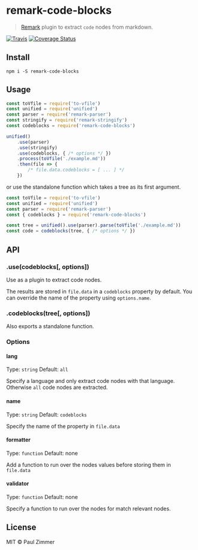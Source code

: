 # remark-code-blocks

> [Remark](https://github.com/syntax-tree/remark) plugin to extract `code` nodes from markdown.

[![Travis](https://img.shields.io/travis/mrzmmr/remark-code-blocks.svg)](https://travis-ci.org/mrzmmr/remark-code-blocks)
[![Coverage
Status](https://coveralls.io/repos/github/mrzmmr/remark-code-blocks/badge.svg?branch=master)](https://coveralls.io/github/mrzmmr/remark-code-blocks?branch=master)

## Install

```
npm i -S remark-code-blocks
```

## Usage

```js
const toVfile = require('to-vfile')
const unified = require('unified')
const parser = require('remark-parser')
const stringify = require('remark-stringify')
const codeblocks = require('remark-code-blocks')

unified()
    .use(parser)
    .use(stringify)
    .use(codeblocks, { /* options */ })
    .process(toVfile('./example.md'))
    .then(file => {
        /* file.data.codeblocks = [ ... ] */
    })
```

or use the standalone function which takes a tree as its first argument.

```js
const toVfile = require('to-vfile')
const unified = require('unified')
const parser = require('remark-parser')
const { codeblocks } = require('remark-code-blocks')

const tree = unified().use(parser).parse(toVfile('./example.md'))
const code = codeblocks(tree, { /* options */ })
```

## API

### .use(codeblocks[, options])
Use as a plugin to extract code nodes.

The results are stored in `file.data` in a `codeblocks` property by default. You can override the name of the property using `options.name`.

### .codeblocks(tree[, options])

Also exports a standalone function.

### Options

#### lang

Type: `string`
Default: `all`

Specify a language and only extract code nodes with that language. Otherwise `all` code nodes are extracted.

#### name

Type: `string`
Default: `codeblocks`

Specify the name of the property in `file.data`

#### formatter

Type: `function`
Default: none

Add a function to run over the nodes values before storing them in `file.data`

#### validator

Type: `function`
Default: none

Specify a function to run over the nodes for match relevant nodes.

## License

MIT &copy; Paul Zimmer

